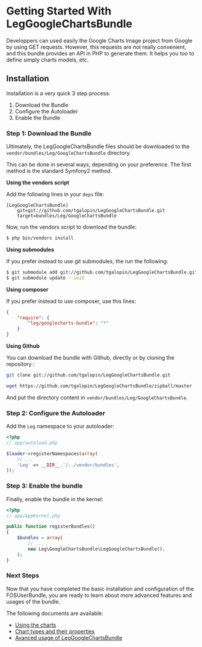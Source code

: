 Getting Started With LegGoogleChartsBundle
==========================================

Developpers can used easily the Google Charts Image project from Google by using
GET requests. However, this requests are not really convenient, and this bundle
provides an API in PHP to generate them. It helps you too to 
define simply charts models, etc. 

## Installation

Installation is a very quick 3 step process:

1. Download the Bundle
2. Configure the Autoloader
3. Enable the Bundle

### Step 1: Download the Bundle

Ultimately, the LegGoogleChartsBundle files should be downloaded to the
`vendor/bundles/Leg/GoogleChartsBundle` directory.

This can be done in several ways, depending on your preference. The first
method is the standard Symfony2 method.

**Using the vendors script**

Add the following lines in your `deps` file:

```
[LegGoogleChartsBundle]
    git=git://github.com/tgalopin/LegGoogleChartsBundle.git
    target=bundles/Leg/GoogleChartsBundle
```

Now, run the vendors script to download the bundle:

``` bash
$ php bin/vendors install
```

**Using submodules**

If you prefer instead to use git submodules, the run the following:

``` bash
$ git submodule add git://github.com/tgalopin/LegGoogleChartsBundle.git vendor/bundles/Leg/GoogleChartsBundle
$ git submodule update --init
```

**Using composer**

If you prefer instead to use composer, use this lines:

``` json
{
    "require": {
        "leg/googlecharts-bundle": "*"
    }
}
```

**Using Github**

You can download the bundle with Github, directly or by cloning the repository :

``` bash
git clone git://github.com/tgalopin/LegGoogleChartsBundle.git
```

``` bash
wget https://github.com/tgalopin/LegGoogleChartsBundle/zipball/master
```

And put the directory content in `vendor/bundles/Leg/GoogleChartsBundle`.

### Step 2: Configure the Autoloader

Add the `Leg` namespace to your autoloader:

``` php
<?php
// app/autoload.php

$loader->registerNamespaces(array(
    // ...
    'Leg' => __DIR__.'/../vendor/bundles',
));
```

### Step 3: Enable the bundle

Finally, enable the bundle in the kernel:

``` php
<?php
// app/AppKernel.php

public function registerBundles()
{
    $bundles = array(
        // ...
        new Leg\GoogleChartsBundle\LegGoogleChartsBundle(),
    );
}
```

### Next Steps

Now that you have completed the basic installation and configuration of the
FOSUserBundle, you are ready to learn about more advanced features and usages
of the bundle.

The following documents are available:

- [Using the charts](using.md)
- [Chart types and their properties](types.md)
- [Avanced usage of LegGoogleChartsBundle](internal.md)
